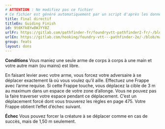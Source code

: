 ```yaml
---
# ATTENTION : Ne modifiez pas ce fichier
# Ce fichier est généré automatiquement par un script d'après les données du module Foundry VTT officiel et de sa traduction
title: Final directif
titleEn: Guiding Finish
id: 9t6Kfk8Yw8WJYY8Z
urlFr: https://gitlab.com/pathfinder-fr/foundryvtt-pathfinder2-fr/-/blob/master/data/feats/9t6Kfk8Yw8WJYY8Z.htm
urlEn: https://gitlab.com/hooking/foundry-vtt---pathfinder-2e/-/blob/master/packs/data/feats.db/guiding-finish.json
group: feats
layout: dons
---
```

**Conditions**  Vous maniez une seule arme de corps à corps à une main et votre autre main (ou mains) est libre.

En faisant levier avec votre arme, vous forcez votre adversaire à se déplacer exactement là où vous voulez qu’il aille. Effectuez une Frappe avec l’arme requise. Si cette Frappe touche, vous déplacez la cible de 3 m au maximum dans un espace de votre zone d’allonge. Vous ne pouvez pas la faire traverser votre espace pendant ce déplacement. C’est un déplacement forcé dont vous trouverez les règles en page 475. Votre Frappe obtient l’effet d’échec suivant.

**Échec**  Vous pouvez forcer la créature à se déplacer comme en cas de succès, mais de 1,50 m seulement.


